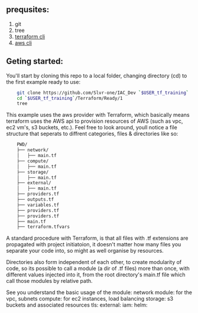 
## prequsites:
1. git
2. tree 
3. [terraform cli][tf-cli]
4. [aws cli][aws-cli]

## Geting started:

You'll start by cloning this repo to a local folder, changing directory (cd) to the first example ready to use:

```bash
    git clone https://github.com/Slvr-one/IAC_Dev `$USER_tf_training`
    cd `$USER_tf_training`/Terraform/Ready/1
    tree
```

This example uses the aws provider with Terraform, which basically means terraform uses the AWS api to provision resources of AWS (such as vpc, ec2 vm's, s3 buckets, etc.).
Feel free to look around, youll notice a file structure that seperats to diffrent categories, files & directories like so:

```bash
    PWD/
    ├── network/
    │   ├── main.tf
    ├── compute/
    │   ├── main.tf
    ├── storage/
    │   ├── main.tf
    ├── external/
    │   ├── main.tf
    ├── providers.tf
    ├── outputs.tf
    ├── variables.tf
    ├── providers.tf
    ├── providers.tf
    ├── main.tf
    ├── terraform.tfvars
```

A standard procedure with Terraform, is that all files with .tf extensions are propagated with project initiatoion, it doesn't matter how many files you separate your code into, so might as well organise by resources.

Directories also form independent of each other, to create modularity of code, so its possible to call a module (a dir of .tf files) more than once, with different values injected into it, from the root directory's main.tf file which call those modules by relative path. 

See you understand the basic usage of the module:
network module: for the vpc, subnets
compute: for ec2 instances, load balancing
storage: s3 buckets and associated resources
tls:
external:
iam:
helm:

[tf-cli]: https://developer.hashicorp.com/terraform/tutorials/aws-get-started/install-cli
[aws-cli]: https://docs.aws.amazon.com/cli/latest/userguide/getting-started-install.html